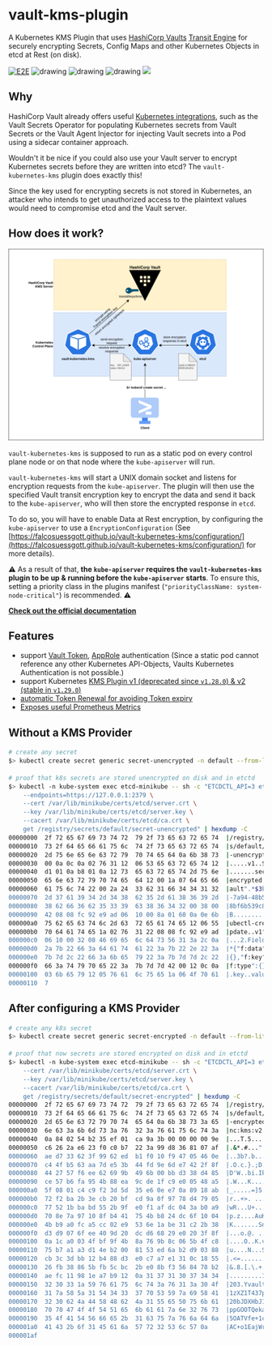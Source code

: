 # vault-kms-plugin
A Kubernetes KMS Plugin that uses [HashiCorp Vaults](https://developer.hashicorp.com/vault) [Transit Engine](https://developer.hashicorp.com/vault/docs/secrets/transit) for securely encrypting Secrets, Config Maps and other Kubernetes Objects in etcd at Rest (on disk).

[![E2E](https://github.com/FalcoSuessgott/vault-kubernetes-kms/actions/workflows/e2e.yml/badge.svg)](https://github.com/FalcoSuessgott/vault-kubernetes-kms/actions/workflows/e2e.yml)
<img src="https://github.com/FalcoSuessgott/vault-kubernetes-kms/actions/workflows/test.yml/badge.svg" alt="drawing"/> <img src="https://github.com/FalcoSuessgott/vault-kubernetes-kms/actions/workflows/lint.yml/badge.svg" alt="drawing"/> <img src="https://img.shields.io/github/v/release/FalcoSuessgott/vault-kubernetes-kms" alt="drawing"/>
<a href="https://codecov.io/gh/FalcoSuessgott/vault-kubernetes-kms"><img src="https://codecov.io/gh/FalcoSuessgott/vault-kubernetes-kms/graph/badge.svg?token=naW3niAAt0"/></a>

## Why
HashiCorp Vault already offers useful [Kubernetes integrations](https://developer.hashicorp.com/vault/docs/platform/k8s), such as the Vault Secrets Operator for populating Kubernetes secrets from Vault Secrets or the Vault Agent Injector for injecting Vault secrets into a Pod using a sidecar container approach.

Wouldn't it be nice if you could also use your Vault server to encrypt Kubernetes secrets before they are written into etcd? The `vault-kubernetes-kms` plugin does exactly this!

Since the key used for encrypting secrets is not stored in Kubernetes, an attacker who intends to get unauthorized access to the plaintext values would need to compromise etcd and the Vault server.

## How does it work?
![img](docs/arch.svg)

`vault-kubernetes-kms` is supposed to run as a static pod on every control plane node or on  that node where the `kube-apiserver` will run.

`vault-kubernetes-kms` will start a UNIX domain socket and listens for encryption requests from the `kube-apiserver`. The plugin will then use the specified Vault transit encryption key to encrypt the data and send it back to the `kube-apiserver`, who will then store the encrypted response in `etcd`.

To do so, you will have to enable Data at Rest encryption, by configuring the `kube-apiserver` to use a `EncryptionConfiguration` (See [https://falcosuessgott.github.io/vault-kubernetes-kms/configuration/](https://falcosuessgott.github.io/vault-kubernetes-kms/configuration/) for more details).

:warning: As a result of that, **the `kube-apiserver` requires the `vault-kubernetes-kms` plugin to be up & running before the `kube-apiserver` starts**. To ensure this, setting a priority class in the plugins manifest (`"priorityClassName: system-node-critical"`) is recommended. :warning:

**[Check out the official documentation](https://falcosuessgott.github.io/vault-kubernetes-kms/)**

## Features
* support [Vault Token](https://developer.hashicorp.com/vault/docs/auth/token), [AppRole](https://developer.hashicorp.com/vault/docs/auth/approle) authentication (Since a static pod cannot reference any other Kubernetes API-Objects, Vaults Kubernetes Authentication is not possible.)
* support Kubernetes [KMS Plugin v1 (deprecated since `v1.28.0`) & v2 (stable in `v1.29.0`)](https://kubernetes.io/docs/tasks/administer-cluster/kms-provider/#before-you-begin)
* [automatic Token Renewal for avoiding Token expiry](https://falcosuessgott.github.io/vault-kubernetes-kms/configuration/#cli-args-environment-variables)
* [Exposes useful Prometheus Metrics](https://falcosuessgott.github.io/vault-kubernetes-kms/metrics/#prometheus-metrics)

## Without a KMS Provider
```bash
# create any secret
$> kubectl create secret generic secret-unencrypted -n default --from-literal=key=value

# proof that k8s secrets are stored unencrypted on disk and in etctd
$> kubectl -n kube-system exec etcd-minikube -- sh -c "ETCDCTL_API=3 etcdctl \
    --endpoints=https://127.0.0.1:2379 \
    --cert /var/lib/minikube/certs/etcd/server.crt \
    --key /var/lib/minikube/certs/etcd/server.key \
    --cacert /var/lib/minikube/certs/etcd/ca.crt \
    get /registry/secrets/default/secret-unencrypted" | hexdump -C
00000000  2f 72 65 67 69 73 74 72  79 2f 73 65 63 72 65 74  |/registry/secret|
00000010  73 2f 64 65 66 61 75 6c  74 2f 73 65 63 72 65 74  |s/default/secret|
00000020  2d 75 6e 65 6e 63 72 79  70 74 65 64 0a 6b 38 73  |-unencrypted.k8s|
00000030  00 0a 0c 0a 02 76 31 12  06 53 65 63 72 65 74 12  |.....v1..Secret.|
00000040  d1 01 0a b8 01 0a 12 73  65 63 72 65 74 2d 75 6e  |.......secret-un|
00000050  65 6e 63 72 79 70 74 65  64 12 00 1a 07 64 65 66  |encrypted....def|
00000060  61 75 6c 74 22 00 2a 24  33 62 31 66 34 34 31 32  |ault".*$3b1f4412|
00000070  2d 37 61 39 34 2d 34 38  62 35 2d 61 38 36 39 2d  |-7a94-48b5-a869-|
00000080  38 62 66 36 62 35 33 39  63 38 36 34 32 00 38 00  |8bf6b539c8642.8.|
00000090  42 08 08 fc 92 e9 ad 06  10 00 8a 01 60 0a 0e 6b  |B...........`..k|
000000a0  75 62 65 63 74 6c 2d 63  72 65 61 74 65 12 06 55  |ubectl-create..U|
000000b0  70 64 61 74 65 1a 02 76  31 22 08 08 fc 92 e9 ad  |pdate..v1"......|
000000c0  06 10 00 32 08 46 69 65  6c 64 73 56 31 3a 2c 0a  |...2.FieldsV1:,.|
000000d0  2a 7b 22 66 3a 64 61 74  61 22 3a 7b 22 2e 22 3a  |*{"f:data":{".":|
000000e0  7b 7d 2c 22 66 3a 6b 65  79 22 3a 7b 7d 7d 2c 22  |{},"f:key":{}},"|  # secret keys unencrypted
000000f0  66 3a 74 79 70 65 22 3a  7b 7d 7d 42 00 12 0c 0a  |f:type":{}}B....|
00000100  03 6b 65 79 12 05 76 61  6c 75 65 1a 06 4f 70 61  |.key..value..Opa|  # secret values unencrypted
00000110  7
```

## After configuring a KMS Provider

```bash
# create any k8s secret
$> kubectl create secret generic secret-encrypted -n default --from-literal=key=value

# proof that now secrets are stored encrypted on disk and in etctd
$> kubectl -n kube-system exec etcd-minikube -- sh -c "ETCDCTL_API=3 etcdctl --endpoints=https://127.0.0.1:2379 \
    --cert /var/lib/minikube/certs/etcd/server.crt \
    --key /var/lib/minikube/certs/etcd/server.key \
    --cacert /var/lib/minikube/certs/etcd/ca.crt \
    get /registry/secrets/default/secret-encrypted" | hexdump -C
00000000  2f 72 65 67 69 73 74 72  79 2f 73 65 63 72 65 74  |/registry/secret|
00000010  73 2f 64 65 66 61 75 6c  74 2f 73 65 63 72 65 74  |s/default/secret|
00000020  2d 65 6e 63 72 79 70 74  65 64 0a 6b 38 73 3a 65  |-encrypted.k8s:e|
00000030  6e 63 3a 6b 6d 73 3a 76  32 3a 76 61 75 6c 74 3a  |nc:kms:v2:vault:|
00000040  0a 84 02 54 b2 35 ef 01  ca 9a 3b 00 00 00 00 9e  |...T.5....;.....|
00000050  c6 26 2a e6 23 f0 c0 b7  22 3a 99 d8 36 81 07 af  |.&*.#...":..6...|
00000060  ae d7 33 62 3f 99 62 ed  b1 f0 10 f9 47 05 46 0e  |..3b?.b.....G.F.|
00000070  c4 4f b5 63 aa 7d e5 3b  44 fd 9e 6d e7 42 2f 8f  |.O.c.}.;D..m.B/.|
00000080  44 27 57 f6 ee 62 69 9b  49 6b 00 bb d3 38 d4 85  |D'W..bi.Ik...8..|
00000090  ce 57 b6 fa 95 4b 88 ea  9c de 1f c9 e0 05 48 a5  |.W...K........H.|
000000a0  5f 08 01 c4 c9 f2 3d 5d  35 e6 0e e7 0a 89 18 ab  |_.....=]5.......|
000000b0  72 f2 ba 2b 3e cb 20 bf  cd 9a 0f 97 78 d4 79 05  |r..+>. .....x.y.|
000000c0  77 52 1b ba bd 55 2b 9f  e0 f1 af dc 04 3a b0 a9  |wR...U+......:..|
000000d0  70 8e 7a 97 10 8f b4 41  75 4b b8 24 dc 6f 10 04  |p.z....AuK.$.o..|
000000e0  4b b9 a0 fc a5 cc 02 e9  53 6e 1a be 31 c2 2b 38  |K.......Sn..1.+8|
000000f0  d3 d9 07 6f ee 40 9d 20  dc d6 68 29 e0 20 3f 8f  |...o.@. ..h). ?.|
00000100  0a 1c a0 03 4f bf 9f 4b  8a 76 9b 8c 06 5b 4f c8  |....O..K.v...[O.|
00000110  75 b7 a1 a3 d1 4e b2 00  81 53 ed 6a b2 d9 03 88  |u....N...S.j....|
00000120  cb 3c 3d bb 12 b4 88 d3  e0 c7 a7 e1 31 0c 18 55  |.<=.........1..U|
00000130  26 fb 38 86 5b fb 5c bc  2b e0 8b f3 56 84 78 b2  |&.8.[.\.+...V.x.|
00000140  ae fc 11 98 1e a7 b9 12  0a 31 37 31 30 37 34 34  |.........1710744|
00000150  32 30 33 1a 59 76 61 75  6c 74 3a 76 31 3a 30 4f  |203.Yvault:v1:0O| # encrypted secret stored in etcd on disk
00000160  31 7a 58 5a 31 54 34 33  37 70 53 59 7a 69 58 41  |1zXZ1T437pSYziXA|
00000170  32 30 62 4a 44 58 48 62  4a 31 55 65 50 75 6b 61  |20bJDXHbJ1UePuka|
00000180  70 70 47 4f 4f 54 51 65  6b 61 61 7a 6e 32 76 73  |ppGOOTQekaazn2vs|
00000190  35 4f 41 54 56 66 65 2b  31 63 75 7a 76 6a 64 6a  |5OATVfe+1cuzvjdj|
000001a0  41 43 2b 6f 31 45 61 6a  57 72 32 53 6c 57 0a     |AC+o1EajWr2SlW.|
000001af
```
